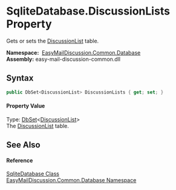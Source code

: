 SqliteDatabase.DiscussionLists Property
=======================================
Gets or sets the [DiscussionList][1] table.

  **Namespace:**  [EasyMailDiscussion.Common.Database][2]  
  **Assembly:** easy-mail-discussion-common.dll

Syntax
------

```csharp
public DbSet<DiscussionList> DiscussionLists { get; set; }
```

#### Property Value
Type: [DbSet][3]&lt;[DiscussionList][1]>  
 The [DiscussionList][1] table. 

See Also
--------

#### Reference
[SqliteDatabase Class][4]  
[EasyMailDiscussion.Common.Database Namespace][2]  

[1]: ../DiscussionList/README.md
[2]: ../README.md
[3]: https://docs.microsoft.com/dotnet/api/microsoft.entityframeworkcore.dbset-1
[4]: README.md